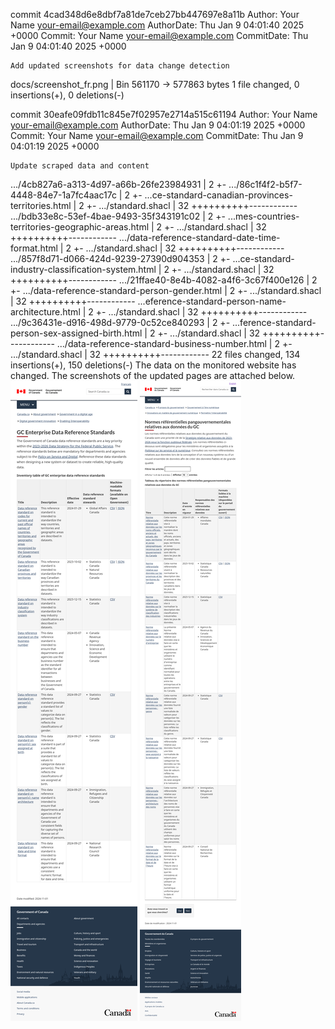 commit 4cad348d6e8dbf7a81de7ceb27bb447697e8a11b
Author:     Your Name <your-email@example.com>
AuthorDate: Thu Jan 9 04:01:40 2025 +0000
Commit:     Your Name <your-email@example.com>
CommitDate: Thu Jan 9 04:01:40 2025 +0000

    Add updated screenshots for data change detection

 docs/screenshot_fr.png | Bin 561170 -> 577863 bytes
 1 file changed, 0 insertions(+), 0 deletions(-)

commit 30eafe09fdb11c845e7f02957e2714a515c61194
Author:     Your Name <your-email@example.com>
AuthorDate: Thu Jan 9 04:01:19 2025 +0000
Commit:     Your Name <your-email@example.com>
CommitDate: Thu Jan 9 04:01:19 2025 +0000

    Update scraped data and content

 .../4cb827a6-a313-4d97-a66b-26fe23984931           |  2 +-
 .../86c1f4f2-b5f7-4448-84e7-1a7fc4aac17c           |  2 +-
 ...ce-standard-canadian-provinces-territories.html |  2 +-
 .../standard.shacl                                 | 32 ++++++++++------------
 .../bdb33e8c-53ef-4bae-9493-35f343191c02           |  2 +-
 ...mes-countries-territories-geographic-areas.html |  2 +-
 .../standard.shacl                                 | 32 ++++++++++------------
 .../data-reference-standard-date-time-format.html  |  2 +-
 .../standard.shacl                                 | 32 ++++++++++------------
 .../857f8d71-d066-424d-9239-27390d904353           |  2 +-
 ...ce-standard-industry-classification-system.html |  2 +-
 .../standard.shacl                                 | 32 ++++++++++------------
 .../21ffae40-8e4b-4082-a4f6-3c67f400e126           |  2 +-
 .../data-reference-standard-person-gender.html     |  2 +-
 .../standard.shacl                                 | 32 ++++++++++------------
 ...eference-standard-person-name-architecture.html |  2 +-
 .../standard.shacl                                 | 32 ++++++++++------------
 .../9c36431e-d916-498d-9779-0c52ce840293           |  2 +-
 ...ference-standard-person-sex-assigned-birth.html |  2 +-
 .../standard.shacl                                 | 32 ++++++++++------------
 .../data-reference-standard-business-number.html   |  2 +-
 .../standard.shacl                                 | 32 ++++++++++------------
 22 files changed, 134 insertions(+), 150 deletions(-)
The data on the monitored website has changed. The screenshots of the updated pages are attached below.
![Screenshot EN](https://github.com/PatLittle/GC-Ref-Data-Tracker/blob/main/docs/screenshot_en.png?raw=true)
![Screenshot FR](https://github.com/PatLittle/GC-Ref-Data-Tracker/blob/main/docs/screenshot_fr.png?raw=true)
